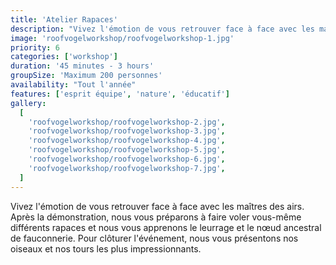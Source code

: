 ```yaml
---
title: 'Atelier Rapaces'
description: "Vivez l'émotion de vous retrouver face à face avec les maîtres des airs."
image: 'roofvogelworkshop/roofvogelworkshop-1.jpg'
priority: 6
categories: ['workshop']
duration: '45 minutes - 3 hours'
groupSize: 'Maximum 200 personnes'
availability: "Tout l'année"
features: ['esprit équipe', 'nature', 'éducatif']
gallery:
  [
    'roofvogelworkshop/roofvogelworkshop-2.jpg',
    'roofvogelworkshop/roofvogelworkshop-3.jpg',
    'roofvogelworkshop/roofvogelworkshop-4.jpg',
    'roofvogelworkshop/roofvogelworkshop-5.jpg',
    'roofvogelworkshop/roofvogelworkshop-6.jpg',
    'roofvogelworkshop/roofvogelworkshop-7.jpg',
  ]
---
```


Vivez l'émotion de vous retrouver face à face avec les maîtres des airs. Après la démonstration, nous vous préparons à faire voler vous-même différents rapaces et nous vous apprenons le leurrage et le nœud ancestral de fauconnerie. Pour clôturer l'événement, nous vous présentons nos oiseaux et nos tours les plus impressionnants.
